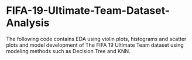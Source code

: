 # FIFA-19-Ultimate-Team-Dataset-Analysis
The following code contains EDA using violin plots, histograms and scatter plots and model development of The FIFA 19 Ultimate Team dataset using modeling methods such as Decision Tree and KNN.
